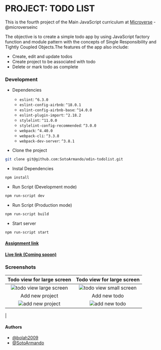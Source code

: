 # PROJECT: TODO LIST

This is the fourth project of the Main JavaScript curriculum at [Microverse](https://www.microverse.org/) - @microverseinc

The objective is to create a simple todo app by using JavaScript factory function and module pattern with the concepts of Single Responsibility and Tightly Coupled Objects.The features of the app also include:

- Create, edit and update todos
- Create project to be associated with todo
- Delete or mark todo as complete

### Development

- Dependencies

  - `eslint`: `^6.3.0`
  - `eslint-config-airbnb`: `^18.0.1`
  - `eslint-config-airbnb-base`: `^14.0.0`
  - `eslint-plugin-import`: `^2.18.2`
  - `stylelint`: `^11.0.0`
  - `stylelint-config-recommended`: `^3.0.0`
  - `webpack`: `^4.40.0`
  - `webpack-cli`: `^3.3.8`
  - `webpack-dev-server`: `^3.8.1`

- Clone the project

```bash
git clone git@github.com:SotoArmando/odin-todolist.git

```

- Instal Dependencies

```bash
npm install
```

- Run Script (Development mode)

```bash
npm run-script dev
```

- Run Script (Production mode)

```bash
npm run-script build
```

- Start server

```bash
npm run-script start
```

#### [Assignment link](https://www.theodinproject.com/courses/javascript/lessons/todo-list)

#### [Live link (Coming sooon)]()

### Screenshots

|                                                   Todo view for large screen                                                    |                                                   Todo view for large screen                                                    |
| :-----------------------------------------------------------------------------------------------------------------------------: | :-----------------------------------------------------------------------------------------------------------------------------: |
| ![todo view large screen](https://user-images.githubusercontent.com/36057474/66500030-cadeec80-eab8-11e9-8d6f-c0edef28b1e4.png) | ![todo view small screen](https://user-images.githubusercontent.com/36057474/66500033-cb778300-eab8-11e9-8b0c-d98842893557.png) |
|                                                         Add new project                                                         |                                                          Add new todo                                                           |
|    ![add new project](https://user-images.githubusercontent.com/36057474/66500036-cc101980-eab8-11e9-9e37-57c2039b5d19.png)     |      ![add new todo](https://user-images.githubusercontent.com/36057474/66500037-cc101980-eab8-11e9-8a64-5fc97fed934c.png)      |

|

#### Authors

- [@bolah2009](https://github.com/bolah2009/)
- [@SotoArmando](https://github.com/SotoArmando/)
